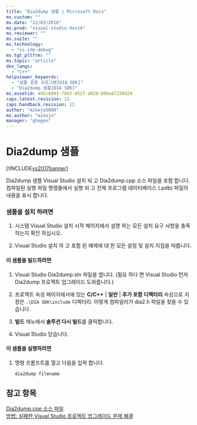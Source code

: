 ```yaml
---
title: "Dia2dump 샘플 | Microsoft Docs"
ms.custom: ""
ms.date: "12/03/2016"
ms.prod: "visual-studio-dev14"
ms.reviewer: ""
ms.suite: ""
ms.technology: 
  - "vs-ide-debug"
ms.tgt_pltfrm: ""
ms.topic: "article"
dev_langs: 
  - "C++"
helpviewer_keywords: 
  - "샘플 응용 프로그램[DIA SDK]"
  - "Dia2dump 샘플[DIA SDK]"
ms.assetid: 492c0893-7043-452f-a020-890a47230d20
caps.latest.revision: 12
caps.handback.revision: 12
author: "mikejo5000"
ms.author: "mikejo"
manager: "ghogen"
---
```

# Dia2dump 샘플
[!INCLUDE[vs2017banner](../../code-quality/includes/vs2017banner.md)]

Dia2dump 샘플 Visual Studio 설치 되 고 Dia2dump.cpp 소스 파일을 포함 합니다.  컴파일된 실행 파일 명령줄에서 실행 되 고 전체 프로그램 데이터베이스 \(.pdb\) 파일의 내용을 표시 합니다.  
  
### 샘플을 설치 하려면  
  
1.  시스템 Visual Studio 설치 시작 페이지에서 설명 하는 모든 설치 요구 사항을 충족 하는지 확인 하십시오.  
  
2.  Visual Studio 설치 하 고 포함 된 예제에 대 한 모든 설정 및 설치 지침을 따릅니다.  
  
#### 이 샘플을 빌드하려면  
  
1.  Visual Studio Dia2dump.sln 파일을 엽니다.  \(필요 하다 면 Visual Studio 먼저 Dia2dump 프로젝트 업그레이드 도와줍니다.\)  
  
2.  프로젝트 속성 페이지에서에 있는  **C\/C\+\+** &#124; **일반** &#124; **추가 포함 디렉터리** 속성으로 지정은  `.\DIA SDK\include` 디렉터리.  이렇게 컴파일러가 dia2.h 파일을 찾을 수 있습니다.  
  
3.  **빌드** 메뉴에서 **솔루션 다시 빌드**를 클릭합니다.  
  
4.  Visual Studio 닫습니다.  
  
#### 이 샘플을 실행하려면  
  
1.  명령 프롬프트를 열고 다음을 입력 합니다.  
  
    ```  
    dia2dump filename  
    ```  
  
## 참고 항목  
 [Dia2dump.cpp 소스 파일](../../debugger/debug-interface-access/dia2dump-cpp-source-file.md)   
 [방법: 실패한 Visual Studio 프로젝트 업그레이드 문제 해결](../../porting/how-to-troubleshoot-unsuccessful-visual-studio-project-upgrades.md)